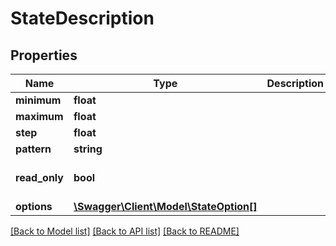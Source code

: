 # StateDescription

## Properties
Name | Type | Description | Notes
------------ | ------------- | ------------- | -------------
**minimum** | **float** |  | [optional] 
**maximum** | **float** |  | [optional] 
**step** | **float** |  | [optional] 
**pattern** | **string** |  | [optional] 
**read_only** | **bool** |  | [optional] [default to false]
**options** | [**\Swagger\Client\Model\StateOption[]**](StateOption.md) |  | [optional] 

[[Back to Model list]](../../README.md#documentation-for-models) [[Back to API list]](../../README.md#documentation-for-api-endpoints) [[Back to README]](../../README.md)

